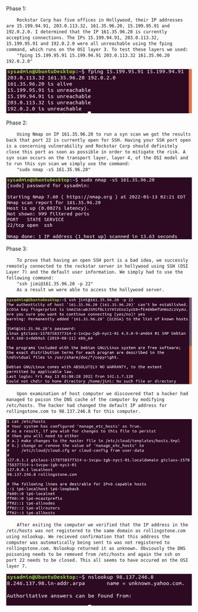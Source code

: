 Phase 1:
        
        Rockstar Corp has five offices in Hollywood, their IP addresses are 15.199.94.91, 203.0.113.32, 161.35.96.20, 15.199.95.91 and 192.0.2.0. I determined that the IP 161.35.96.20 is currently accepting connections. The IPs 15.199.94.91, 203.0.113.32, 15.199.95.91 and 192.0.2.0 were all unreachable using the fping command, which runs on the OSI layer 3. To test these layers we used:
        "fping 15.199.95.91 15.199.94.91 203.0.113.32 161.35.96.20 192.0.2.0"
![HW8_Phase_1.png](/HW-8/Image/HW8_Phase_1.png)

Phase 2:

        Using Nmap on IP 161.35.96.20 to run a syn scan we got the results back that port 22 is currently open for SSH. Having your SSH port open is a concerning vulnerability and Rockstar Corp should definitely close this port as soon as possible in order to mitigate the risk. A syn scan occurs on the transport layer, layer 4, of the OSI model and to run this syn scan we simply use the command:
        "sudo nmap -sS 161.35.96.20"
![HW8_Phase_2.png](/HW-8/Image/HW8_Phase_2.png)

Phase 3:

        To prove that having an open SSH port is a bad idea, we successly remotely connected to the rockstar server in hollywood using SSH (OSI Layer 7) and the default user information. We simply had to use the following command:
        "ssh jimi@161.35.96.20 -p 22"
        As a result we were able to access the hollywood server. 
![](/HW-8/Image/HW8_Phase_3.png)

        Upon examination of host computer we discovered that a hacker had managed to poison the DNS cache of the computer by modifying /etc/hosts. The hacker had changed the default IP address for rollingstone.com to 98.137.246.8 for this computer.
![](/HW-8/Image/HW8_Phase_3-2.png)

        After exiting the computer we verified that the IP address in the /etc/hosts was not registered to the same domain as rollingstone.com using nslookup. We recieved confirmation that this address the computer was automatically being sent to was not registered to rollingstone.com. Nslookup returned it as unknown. Obviously the DNS poisoning needs to be removed from /etc/hosts and again the ssh on port 22 needs to be closed. This all seems to have occured on the OSI layer 7.
![](/HW-8/Image/HW8_Phase_3-3.png)
